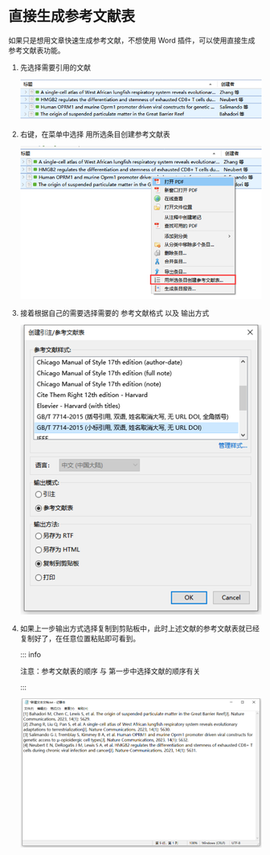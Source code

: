 # 直接生成参考文献表

如果只是想用文章快速生成参考文献，不想使用 Word 插件，可以使用直接生成参考文献表功能。

1. 先选择需要引用的文献

    ![选择参考文献](../../assets/image-zotero-选择参考文献.png)

2. 右键，在菜单中选择 用所选条目创建参考文献表

    ![创建参考文献表](../../assets/image-zotero-创建参考文献表.png)

3. 接着根据自己的需要选择需要的 参考文献格式 以及 输出方式

    ![选择引文格式及输出方式](../../assets/image-zotero-选择引文格式及输出方式.png)

4. 如果上一步输出方式选择复制到剪贴板中，此时上述文献的参考文献表就已经复制好了，在任意位置粘贴即可看到。

    ::: info

    注意：参考文献表的顺序 与 第一步中选择文献的顺序有关

    :::

    ![粘贴参考文献表](../../assets/image-粘贴参考文献表.png)
